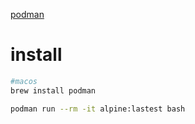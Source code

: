 

[podman](https://podman.io/getting-started/)


# install

```bash
#macos
brew install podman

podman run --rm -it alpine:lastest bash
```
